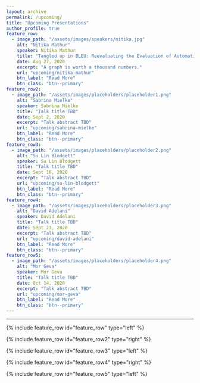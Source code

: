 ```yaml
---
layout: archive
permalink: /upcoming/
title: "Upcoming Presentations"
author_profile: true
feature_row:
  - image_path: "/assets/images/speakers/nitika.jpg"
    alt: "Nitika Mathur"
    speaker: Nitika Mathur
    title: "Tangled up in BLEU: Reevaluating the Evaluation of Automatic Machine Translation Evaluation Metrics"
    date: Aug 27, 2020
    excerpt: "A graph is worth a thousand numbers."
    url: "upcoming/nitika-mathur"
    btn_label: "Read More"
    btn_class: "btn--primary"
feature_row2:
  - image_path: "/assets/images/placeholders/placeholder1.png"
    alt: "Sabrina Mielke"
    speaker: Sabrina Mielke
    title: "Talk title TBD"
    date: Sept 2, 2020
    excerpt: "Talk abstract TBD"
    url: "upcoming/sabrina-mielke"
    btn_label: "Read More"
    btn_class: "btn--primary"
feature_row3:
  - image_path: "/assets/images/placeholders/placeholder2.png"
    alt: "Su Lin Blodgett"
    speaker: Su Lin Blodgett
    title: "Talk title TBD"
    date: Sept 16, 2020
    excerpt: "Talk abstract TBD"
    url: "upcoming/su-lin-blodgett"
    btn_label: "Read More"
    btn_class: "btn--primary"
feature_row4:
  - image_path: "/assets/images/placeholders/placeholder3.png"
    alt: "David Adelani"
    speaker: David Adelani
    title: "Talk title TBD"
    date: Sept 23, 2020
    excerpt: "Talk abstract TBD"
    url: "upcoming/david-adelani"
    btn_label: "Read More"
    btn_class: "btn--primary"
feature_row5:
  - image_path: "/assets/images/placeholders/placeholder4.png"
    alt: "Mor Geva"
    speaker: Mor Geva
    title: "Talk title TBD"
    date: Oct 14, 2020
    excerpt: "Talk abstract TBD"
    url: "upcoming/mor-geva"
    btn_label: "Read More"
    btn_class: "btn--primary"
---
```


<hr>

{% include feature_row id="feature_row" type="left" %}

{% include feature_row id="feature_row2" type="right" %}

{% include feature_row id="feature_row3" type="left" %}

{% include feature_row id="feature_row4" type="right" %}

{% include feature_row id="feature_row5" type="left" %}
